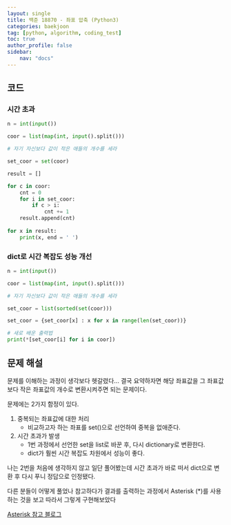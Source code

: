 ```yaml
---
layout: single
title: 백준 18870 - 좌표 압축 (Python3)
categories: baekjoon
tag: [python, algorithm, coding_test]
toc: true 
author_profile: false
sidebar:
    nav: "docs"
---
```


## 코드

### 시간 초과

```python
n = int(input())

coor = list(map(int, input().split()))

# 자기 자신보다 값이 작은 애들의 개수를 세라

set_coor = set(coor)

result = []

for c in coor:
    cnt = 0
    for i in set_coor:
        if c > i:
            cnt += 1
    result.append(cnt)
    
for x in result:    
    print(x, end = ' ')    
```

### dict로 시간 복잡도 성능 개선

```python
n = int(input())

coor = list(map(int, input().split()))

# 자기 자신보다 값이 작은 애들의 개수를 세라

set_coor = list(sorted(set(coor)))

set_coor = {set_coor[x] : x for x in range(len(set_coor))}

# 새로 배운 출력법
print(*[set_coor[i] for i in coor])
```



## 문제 해설

문제를 이해하는 과정이 생각보다 헷갈렸다... 결국 요약하자면 해당 좌표값을 그 좌표값보다 작은 좌표값의 개수로 변환시켜주면 되는 문제이다.

문제에는 2가지 함정이 있다.

1. 중복되는 좌표값에 대한 처리
   - 비교하고자 하는 좌표를 set()으로 선언하여 중복을 없애준다.
2. 시간 초과가 발생
   - 1번 과정에서 선언한 set을 list로 바꾼 후, 다시 dictionary로 변환한다.
   - dict가 훨씬 시간 복잡도 차원에서 성능이 좋다.

나는 2번을 처음에 생각하지 않고 일단 풀어봤는데 시간 초과가 바로 떠서 dict으로 변환 후 다시 푸니 정답으로 인정됐다.

다른 분들이 어떻게 풀었나 참고하다가 결과를 출력하는 과정에서 Asterisk (*)를 사용하는 것을 보고 따라서 그렇게 구현해보았다

[Asterisk 참고 블로그](https://hwiyong.tistory.com/193)
